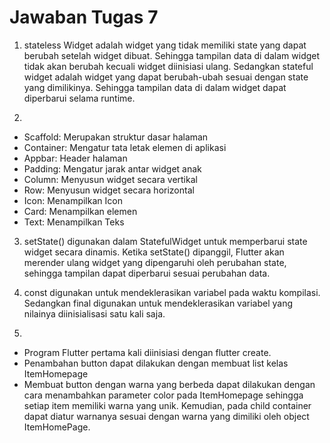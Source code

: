 # Jawaban Tugas 7

1) stateless Widget adalah widget yang tidak memiliki state yang dapat berubah setelah widget dibuat. Sehingga tampilan data di dalam widget tidak akan berubah kecuali widget diinisiasi ulang. Sedangkan stateful widget adalah widget yang dapat berubah-ubah sesuai dengan state yang dimilikinya. Sehingga tampilan data di dalam widget dapat diperbarui selama runtime.

2) 
- Scaffold: Merupakan struktur dasar halaman
- Container: Mengatur tata letak elemen di aplikasi
- Appbar: Header halaman
- Padding: Mengatur jarak antar widget anak
- Column: Menyusun widget secara vertikal
- Row: Menyusun widget secara horizontal
- Icon: Menampilkan Icon
- Card: Menampilkan elemen
- Text: Menampilkan Teks

3) setState() digunakan dalam StatefulWidget untuk memperbarui state widget secara dinamis. Ketika setState() dipanggil, Flutter akan merender ulang widget yang dipengaruhi oleh perubahan state, sehingga tampilan dapat diperbarui sesuai perubahan data.

4) const digunakan untuk mendeklerasikan variabel pada waktu kompilasi. Sedangkan final digunakan untuk mendeklerasikan variabel yang nilainya diinisialisasi satu kali saja.

5) 
- Program Flutter pertama kali diinisiasi dengan flutter create.
- Penambahan button dapat dilakukan dengan membuat list kelas ItemHomepage
- Membuat button dengan warna yang berbeda dapat dilakukan dengan cara menambahkan parameter color pada ItemHomepage sehingga setiap item memiliki warna yang unik. Kemudian, pada child container dapat diatur warnanya sesuai dengan warna yang dimiliki oleh object ItemHomePage.
